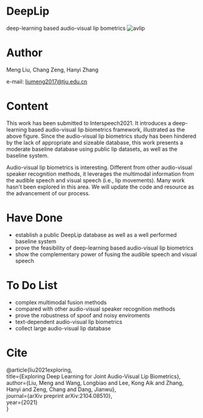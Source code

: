 # DeepLip
deep-learning based audio-visual lip bometrics
![avlip](https://user-images.githubusercontent.com/45690014/115110548-95209b00-9fae-11eb-9fec-1c47e85afb5d.png)



# Author
 Meng Liu, Chang Zeng, Hanyi Zhang
 
 e-mail: liumeng2017@tju.edu.cn

# Content
This work has been submitted to Interspeech2021. It introduces a deep-learning based audio-visual lip biometrics framework, illustrated as the above figure. Since the audio-visual lip biometrics study has been hindered by the lack of appropriate and sizeable database, this work presents a moderate baseline database using public lip datasets, as well as the baseline system. 

Audio-visual lip biometrics is interesting. Different from other audio-visual speaker recognition methods, it leverages the multimodal information from the audible speech and visual speech (i.e., lip movements). Many work hasn't been explored in this area. We will update the code and resource as the advancement of our process.

# Have Done
* establish a public DeepLip database as well as a well performed baseline system
* prove the feasibility of deep-learning based audio-visual lip biometrics
* show the complementary power of fusing the audible speech and visual speech 

# To Do List
* complex multimodal fusion methods
* compared with other audio-visual speaker recognition methods
* prove the robustness of spoof and noisy enviroments
* text-dependent audio-visual lip biometrics
* collect large audio-visual lip database

# Cite
@article{liu2021exploring,  
  title={Exploring Deep Learning for Joint Audio-Visual Lip Biometrics},  
  author={Liu, Meng and Wang, Longbiao and Lee, Kong Aik and Zhang, Hanyi and Zeng, Chang and Dang, Jianwu},  
  journal={arXiv preprint arXiv:2104.08510},  
  year={2021}  
}
